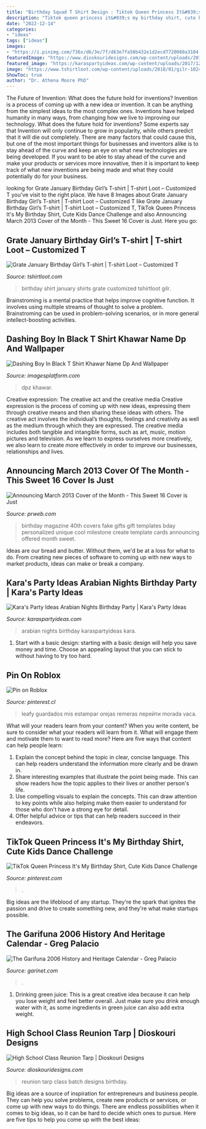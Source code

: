 ```yaml
---
title: "Birthday Squad T Shirt Design : Tiktok Queen Princess It&#039;s My Birthday Shirt, Cute Kids Dance Challenge"
description: "Tiktok queen princess it&#039;s my birthday shirt, cute kids dance challenge"
date: "2022-12-14"
categories:
- "ideas"
tags: ["ideas"]
images:
- "https://i.pinimg.com/736x/d6/3e/7f/d63e7fa50b432e1d2ecd7720088a3104.jpg"
featuredImage: "https://www.dioskouridesigns.com/wp-content/uploads/2018/09/Free-High-School-Batch-Class-Reunion-Tarp-Preview-300x200.jpg"
featured_image: "https://karaspartyideas.com/wp-content/uploads/2017/12/Arabian-Nights-Birthday-Party-via-Karas-Party-Ideas-KarasPartyIdeas.com1_.jpg"
image: "https://www.tshirtloot.com/wp-content/uploads/2018/01/gilr-1024x1024.png"
ShowToc: true
author: "Dr. Athena Moore PhD"
---
```



The Future of Invention: What does the future hold for inventions?
Invention is a process of coming up with a new idea or invention. It can be anything from the simplest ideas to the most complex ones. Inventions have helped humanity in many ways, from changing how we live to improving our technology. What does the future hold for inventions? Some experts say that Invention will only continue to grow in popularity, while others predict that it will die out completely. There are many factors that could cause this, but one of the most important things for businesses and inventors alike is to stay ahead of the curve and keep an eye on what new technologies are being developed. If you want to be able to stay ahead of the curve and make your products or services more innovative, then it is important to keep track of what new inventions are being made and what they could potentially do for your business.

	

		
looking for Grate January Birthday Girl’s T-shirt | T-shirt Loot – Customized T you've visit to the right place. We have 8 Images about Grate January Birthday Girl’s T-shirt | T-shirt Loot – Customized T like Grate January Birthday Girl’s T-shirt | T-shirt Loot – Customized T, TikTok Queen Princess It&#039;s My Birthday Shirt, Cute Kids Dance Challenge and also Announcing March 2013 Cover of the Month - This Sweet 16 Cover is Just. Here you go:
		
    
## Grate January Birthday Girl’s T-shirt | T-shirt Loot – Customized T

<img loading=lazy src="https://www.tshirtloot.com/wp-content/uploads/2018/01/gilr-1024x1024.png" onerror="this.onerror=null;this.src='https://tse3.mm.bing.net/th?id=OIP.ke4bmPWG6JA2g5EfFA8d6gHaHa&amp;pid=15.1';" alt="Grate January Birthday Girl’s T-shirt | T-shirt Loot – Customized T">

_Source: tshirtloot.com_

>birthday shirt january shirts grate customized tshirtloot gilr. 

	

Brainstroming is a mental practice that helps improve cognitive function. It involves using multiple streams of thought to solve a problem. Brainstroming can be used in problem-solving scenarios, or in more general intellect-boosting activities.

    
## Dashing Boy In Black T Shirt Khawar Name Dp And Wallpaper

<img loading=lazy src="https://www.imagesplatform.com/mohsin_site/uploads/2020_06_12/khawar-name-wallpaper-and-dp.jpg" onerror="this.onerror=null;this.src='https://tse3.mm.bing.net/th?id=OIP.aSy8mv5OPAq-p5Xst4DOwAHaHe&amp;pid=15.1';" alt="Dashing Boy In Black T Shirt Khawar Name Dp And Wallpaper">

_Source: imagesplatform.com_

>dpz khawar. 

	

Creative expression: The creative act and the creative media
Creative expression is the process of coming up with new ideas, expressing them through creative means and then sharing these ideas with others. The creative act involves the individual’s thoughts, feelings and creativity as well as the medium through which they are expressed. The creative media includes both tangible and intangible forms, such as art, music, motion pictures and television. As we learn to express ourselves more creatively, we also learn to create more effectively in order to improve our businesses, relationships and lives.

    
## Announcing March 2013 Cover Of The Month - This Sweet 16 Cover Is Just

<img loading=lazy src="http://ww1.prweb.com/prfiles/2012/08/27/10477371/Birthday_40_LGthumb.jpg" onerror="this.onerror=null;this.src='https://tse4.mm.bing.net/th?id=OIP.jGEXehPKLUalT6f7eAsxuAHaJm&amp;pid=15.1';" alt="Announcing March 2013 Cover of the Month - This Sweet 16 Cover is Just">

_Source: prweb.com_

>birthday magazine 40th covers fake gifts gift templates bday personalized unique cool milestone create template cards announcing offered month sweet. 

	

Ideas are our bread and butter. Without them, we'd be at a loss for what to do. From creating new pieces of software to coming up with new ways to market products, ideas can make or break a company.

    
## Kara&#039;s Party Ideas Arabian Nights Birthday Party | Kara&#039;s Party Ideas

<img loading=lazy src="https://karaspartyideas.com/wp-content/uploads/2017/12/Arabian-Nights-Birthday-Party-via-Karas-Party-Ideas-KarasPartyIdeas.com1_.jpg" onerror="this.onerror=null;this.src='https://tse1.mm.bing.net/th?id=OIP.7Pzk3Io7jzILi8azQoFLzAHaJ3&amp;pid=15.1';" alt="Kara&#039;s Party Ideas Arabian Nights Birthday Party | Kara&#039;s Party Ideas">

_Source: karaspartyideas.com_

>arabian nights birthday karaspartyideas kara. 

	

1. Start with a basic design: starting with a basic design will help you save money and time. Choose an appealing layout that you can stick to without having to try too hard.

    
## Pin On Roblox

<img loading=lazy src="https://i.pinimg.com/736x/d6/3e/7f/d63e7fa50b432e1d2ecd7720088a3104.jpg" onerror="this.onerror=null;this.src='https://tse1.mm.bing.net/th?id=OIP.vAUMUr6QAtb4LmHYcx0H2gHaHT&amp;pid=15.1';" alt="Pin on Roblox">

_Source: pinterest.cl_

>leafy guardados mis estampar orejas remeras перейти morada vaca. 

	

What will your readers learn from your content?
When you write content, be sure to consider what your readers will learn from it. What will engage them and motivate them to want to read more? Here are five ways that content can help people learn: 
1. Explain the concept behind the topic in clear, concise language. This can help readers understand the information more clearly and be drawn in.
2. Share interesting examples that illustrate the point being made. This can show readers how the topic applies to their lives or another person's life. 
3. Use compelling visuals to explain the concepts. This can draw attention to key points while also helping make them easier to understand for those who don't have a strong eye for detail. 
4. Offer helpful advice or tips that can help readers succeed in their endeavors.

    
## TikTok Queen Princess It&#039;s My Birthday Shirt, Cute Kids Dance Challenge

<img loading=lazy src="https://i.pinimg.com/736x/a3/27/9b/a3279b0c00369c955e2f97e7ea5c669f.jpg" onerror="this.onerror=null;this.src='https://tse4.mm.bing.net/th?id=OIP.cNh4eIhXjcntevKrti4oYAHaGW&amp;pid=15.1';" alt="TikTok Queen Princess It&#039;s My Birthday Shirt, Cute Kids Dance Challenge">

_Source: pinterest.com_

>. 

	

Big ideas are the lifeblood of any startup. They're the spark that ignites the passion and drive to create something new, and they're what make startups possible.

    
## The Garifuna 2006 History And Heritage Calendar - Greg Palacio

<img loading=lazy src="http://www.garinet.com/webstore/products/dvd_gari_celeb_parade1999.jpg" onerror="this.onerror=null;this.src='https://tse3.mm.bing.net/th?id=OIP.rWdtvENeZlD2HnD7j-I1LwAAAA&amp;pid=15.1';" alt="The Garifuna 2006 History and Heritage Calendar - Greg Palacio">

_Source: garinet.com_

>. 

	

1. Drinking green juice: This is a great creative idea because it can help you lose weight and feel better overall. Just make sure you drink enough water with it, as some ingredients in green juice can also add extra weight.

    
## High School Class Reunion Tarp | Dioskouri Designs

<img loading=lazy src="https://www.dioskouridesigns.com/wp-content/uploads/2018/09/Free-High-School-Batch-Class-Reunion-Tarp-Preview-300x200.jpg" onerror="this.onerror=null;this.src='https://tse2.mm.bing.net/th?id=OIP.CKzUcy0XUfoHF2CVKwaHPgAAAA&amp;pid=15.1';" alt="High School Class Reunion Tarp | Dioskouri Designs">

_Source: dioskouridesigns.com_

>reunion tarp class batch designs birthday. 

	

Big ideas are a source of inspiration for entrepreneurs and business people. They can help you solve problems, create new products or services, or come up with new ways to do things. There are endless possibilities when it comes to big ideas, so it can be hard to decide which ones to pursue. Here are five tips to help you come up with the best ideas: 


